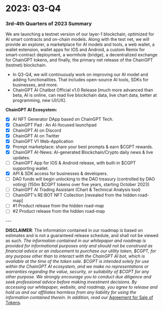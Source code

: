# 2023: Q3-Q4

### 3rd-4th Quarters of 2023 Summary

We are launching a testnet version of our layer-1 blockchain, optimized for AI smart contracts and on-chain models. Along with the test net, we will provide an explorer, a marketplace for AI models and tools, a web wallet, a wallet extension, wallet apps for IOS and Android, a custom Remix for smart-contract deployment, a wormhole (bridge), a decentralized exchange for ChainGPT tokens, and finally, the primary net release of the ChainGPT (testnet) blockchain.&#x20;

* In Q3-Q4, we will continuously work on improving our AI model and adding functionalities. That includes open-source AI tools, SDKs for businesses, and more.
* ChainGPT AI Chatbot Official v1.0 Release \[much more advanced than beta, AI is online, can read live blockchain data, live chart data, better at programming, new UI/UX].

**ChainGPT AI Ecosystem:**&#x20;

* [x] AI NFT Generator DApp based on ChainGPT Tech.
* [x] ChainGPT Pad : An AI-focused launchpad&#x20;
* [x] ChainGPT AI on Discord &#x20;
* [x] ChainGPT AI on Twitter &#x20;
* [x] ChainGPT V1 Web-Application
* [x] Prompt marketplace: share your best prompts & earn $CGPT rewards.
* [x] ChainGPT AI-News: AI-generated Blockchain/Crypto daily news & live updates.
* [ ] ChainGPT App for IOS & Android release, with built-in $CGPT supporting wallet.
* [x] API & SDK access for businesses & developers.
* [ ] DAO funds will begin unlocking to the DAO treasury (controlled by DAO voting)  (150m $CGPT tokens over five years, starting October 2023)
* [ ] ChainGPT AI Trading Assistant (Chart & Technical Analysis tool)
* [ ] ChainGPT's RE:BOT NFT Collection \[revealed from the hidden road-map]&#x20;
* [ ] \#1 Product release from the hidden road-map&#x20;
* [ ] \#2 Product release from the hidden road-map&#x20;

\---

**DISCLAIMER**: The information contained in our roadmap is based on estimates and is not a guaranteed release schedule, and shall not be viewed as such. _The information contained in our whitepaper and roadmap is provided for informational purposes only and should not be construed as financial advice or an inducement to purchase our utility token, $CGPT, for any purpose other than to interact with the ChainGPT AI bot, which is available at the time of the token sale. $CGPT is intended solely for use within the ChainGPT AI ecosystem, and we make no representations or warranties regarding the value, security, or suitability of $CGPT for any other purpose. We strongly encourage you to conduct due diligence and seek professional advice before making investment decisions. By accessing our whitepaper, website, and roadmap, you agree to release and hold us and our affiliates harmless from any liability for using the information contained therein.  In addition, read our_ [Agreement for Sale of Tokens](https://www.chaingpt.org/licences).
